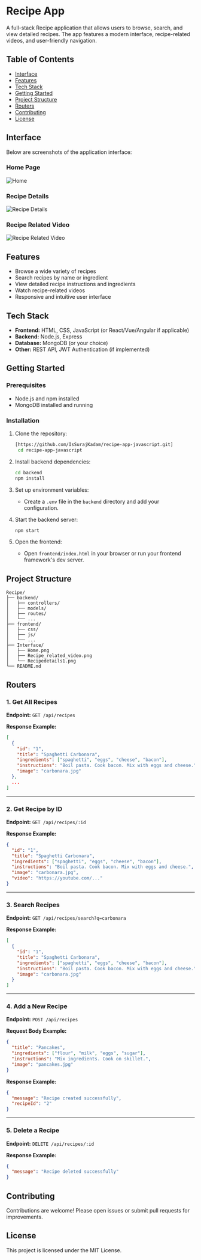 # Recipe App

A full-stack Recipe application that allows users to browse, search, and view detailed recipes. The app features a modern interface, recipe-related videos, and user-friendly navigation.

## Table of Contents

- [Interface](#interface)
- [Features](#features)
- [Tech Stack](#tech-stack)
- [Getting Started](#getting-started)
- [Project Structure](#project-structure)
- [Routers](#routers)
- [Contributing](#contributing)
- [License](#license)

## Interface

Below are screenshots of the application interface:

### Home Page

![Home](./Interface/Home.png)

### Recipe Details

![Recipe Details](./Interface/Recipedetails1.png)

### Recipe Related Video

![Recipe Related Video](./Interface/Recipe_related_video.png)

## Features

- Browse a wide variety of recipes
- Search recipes by name or ingredient
- View detailed recipe instructions and ingredients
- Watch recipe-related videos
- Responsive and intuitive user interface

## Tech Stack

- **Frontend:** HTML, CSS, JavaScript (or React/Vue/Angular if applicable)
- **Backend:** Node.js, Express
- **Database:** MongoDB (or your choice)
- **Other:** REST API, JWT Authentication (if implemented)

## Getting Started

### Prerequisites

- Node.js and npm installed
- MongoDB installed and running

### Installation

1. Clone the repository:

   ```sh
   [https://github.com/IsSurajKadam/recipe-app-javascript.git]
    cd recipe-app-javascript
   ```

2. Install backend dependencies:

   ```sh
   cd backend
   npm install
   ```

3. Set up environment variables:

   - Create a `.env` file in the `backend` directory and add your configuration.

4. Start the backend server:

   ```sh
   npm start
   ```

5. Open the frontend:
   - Open `frontend/index.html` in your browser or run your frontend framework's dev server.

## Project Structure

```
Recipe/
├── backend/
│   ├── controllers/
│   ├── models/
│   ├── routes/
│   └── ...
├── frontend/
│   ├── css/
│   ├── js/
│   └── ...
├── Interface/
│   ├── Home.png
│   ├── Recipe_related_video.png
│   └── Recipedetails1.png
└── README.md
```

## Routers

### 1. Get All Recipes

**Endpoint:** `GET /api/recipes`

**Response Example:**

```json
[
  {
    "id": "1",
    "title": "Spaghetti Carbonara",
    "ingredients": ["spaghetti", "eggs", "cheese", "bacon"],
    "instructions": "Boil pasta. Cook bacon. Mix with eggs and cheese.",
    "image": "carbonara.jpg"
  },
  ...
]
```

---

### 2. Get Recipe by ID

**Endpoint:** `GET /api/recipes/:id`

**Response Example:**

```json
{
  "id": "1",
  "title": "Spaghetti Carbonara",
  "ingredients": ["spaghetti", "eggs", "cheese", "bacon"],
  "instructions": "Boil pasta. Cook bacon. Mix with eggs and cheese.",
  "image": "carbonara.jpg",
  "video": "https://youtube.com/..."
}
```

---

### 3. Search Recipes

**Endpoint:** `GET /api/recipes/search?q=carbonara`

**Response Example:**

```json
[
  {
    "id": "1",
    "title": "Spaghetti Carbonara",
    "ingredients": ["spaghetti", "eggs", "cheese", "bacon"],
    "instructions": "Boil pasta. Cook bacon. Mix with eggs and cheese.",
    "image": "carbonara.jpg"
  }
]
```

---

### 4. Add a New Recipe

**Endpoint:** `POST /api/recipes`

**Request Body Example:**

```json
{
  "title": "Pancakes",
  "ingredients": ["flour", "milk", "eggs", "sugar"],
  "instructions": "Mix ingredients. Cook on skillet.",
  "image": "pancakes.jpg"
}
```

**Response Example:**

```json
{
  "message": "Recipe created successfully",
  "recipeId": "2"
}
```

---

### 5. Delete a Recipe

**Endpoint:** `DELETE /api/recipes/:id`

**Response Example:**

```json
{
  "message": "Recipe deleted successfully"
}
```

## Contributing

Contributions are welcome! Please open issues or submit pull requests for improvements.

## License

This project is licensed under the MIT License.

